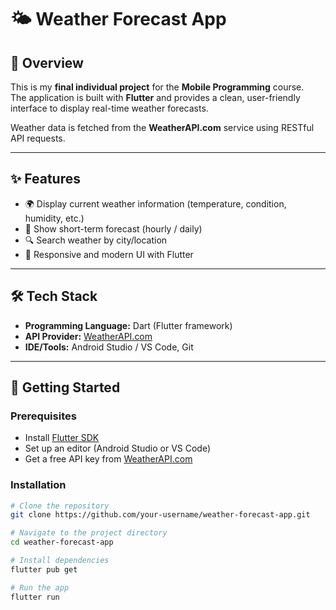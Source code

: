 # 🌤️ Weather Forecast App  

## 📌 Overview  
This is my **final individual project** for the **Mobile Programming** course.  
The application is built with **Flutter** and provides a clean, user-friendly interface to display real-time weather forecasts.  

Weather data is fetched from the **WeatherAPI.com** service using RESTful API requests.  

---

## ✨ Features  
- 🌍 Display current weather information (temperature, condition, humidity, etc.)  
- 📅 Show short-term forecast (hourly / daily)  
- 🔍 Search weather by city/location  
- 📱 Responsive and modern UI with Flutter  

---

## 🛠️ Tech Stack  
- **Programming Language:** Dart (Flutter framework)  
- **API Provider:** [WeatherAPI.com](https://www.weatherapi.com/)  
- **IDE/Tools:** Android Studio / VS Code, Git  

---

## 🚀 Getting Started  

### Prerequisites  
- Install [Flutter SDK](https://docs.flutter.dev/get-started/install)  
- Set up an editor (Android Studio or VS Code)  
- Get a free API key from [WeatherAPI.com](https://www.weatherapi.com/)  

### Installation  
```bash
# Clone the repository
git clone https://github.com/your-username/weather-forecast-app.git

# Navigate to the project directory
cd weather-forecast-app

# Install dependencies
flutter pub get

# Run the app
flutter run
